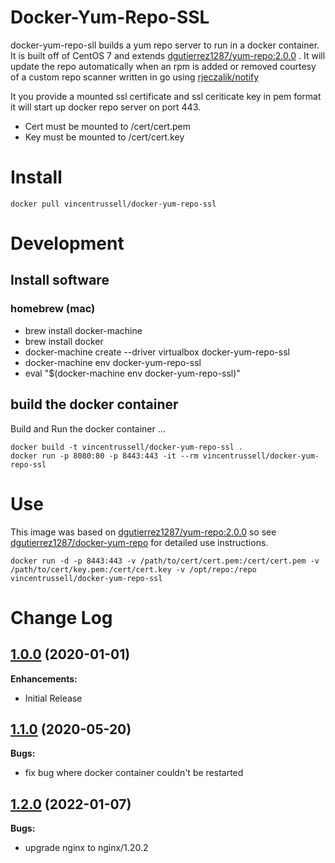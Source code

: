 Docker-Yum-Repo-SSL
============================

docker-yum-repo-sll builds a yum repo server to run in a docker container. It is built
off of CentOS 7 and extends [dgutierrez1287/yum-repo:2.0.0](https://hub.docker.com/r/dgutierrez1287/yum-repo) .  It will update the repo automatically when an rpm is added or removed
courtesy of a custom repo scanner written in go using [rjeczalik/notify](https://github.com/rjeczalik/notify)

It you provide a mounted ssl certificate and ssl ceriticate key in pem format it will start up docker repo server on port 443.

* Cert must be mounted to /cert/cert.pem 
* Key must be mounted to /cert/cert.key 

# Install

```
docker pull vincentrussell/docker-yum-repo-ssl
``` 

# Development
## Install software
### homebrew (mac)
* brew install docker-machine
* brew install docker
* docker-machine create --driver virtualbox docker-yum-repo-ssl
* docker-machine env docker-yum-repo-ssl
* eval "$(docker-machine env docker-yum-repo-ssl)"


## build the docker container
Build and Run the docker container ...

```
docker build -t vincentrussell/docker-yum-repo-ssl .
docker run -p 8080:80 -p 8443:443 -it --rm vincentrussell/docker-yum-repo-ssl
```


# Use

This image was based on [dgutierrez1287/yum-repo:2.0.0](https://hub.docker.com/r/dgutierrez1287/yum-repo) so see [dgutierrez1287/docker-yum-repo](https://github.com/dgutierrez1287/docker-yum-repo) for detailed use instructions.

```
docker run -d -p 8443:443 -v /path/to/cert/cert.pem:/cert/cert.pem -v /path/to/cert/key.pem:/cert/cert.key -v /opt/repo:/repo vincentrussell/docker-yum-repo-ssl
```	


# Change Log

## [1.0.0](https://github.com/vincentrussell/docker-yum-repo-ssl/tree/1.0.0) (2020-01-01)

**Enhancements:**

- Initial Release

## [1.1.0](https://github.com/vincentrussell/docker-yum-repo-ssl/tree/1.1.0) (2020-05-20)

**Bugs:**

- fix bug where docker container couldn't be restarted

## [1.2.0](https://github.com/vincentrussell/docker-yum-repo-ssl/tree/1.2.0) (2022-01-07)

**Bugs:**

- upgrade nginx to nginx/1.20.2
